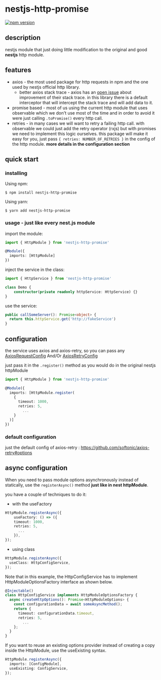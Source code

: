 # nestjs-http-promise
[![npm version](https://img.shields.io/npm/v/nestjs-http-promise.svg?style=flat-square)](https://www.npmjs.org/package/nestjs-http-promise)

## description
nestjs module that just doing little modification to the original and good **nestjs** http module.


## features
  * axios - the most used package for http requests in npm and the one used by nestjs official http library.
    * better axios stack trace - axios has an [open issue](https://github.com/axios/axios/issues/2387) about improvement of their stack trace. 
      in this library there is a default interceptor that will intercept the stack trace and will add data to it.
  * promise based - most of us using the current http module that uses observable which we don't use most of the time 
    and in order to avoid it were just calling `.toPromise()` every http call.
  * retries - in many cases we will want to retry a failing http call.
    with observable we could just add the retry operator (rxjs) but with promises we need to implement this logic ourselves.
    this package will make it easy for you, just pass `{ retries: NUMBER_OF_RETRIES }` in the config of the http module.
    **more details in the configuration section**
    
## quick start 
### installing
Using npm:
```
$ npm install nestjs-http-promise
```

Using yarn:
```
$ yarn add nestjs-http-promise
```

### usage - just like every nest.js module
  import the module:
  ```ts
import { HttpModule } from 'nestjs-http-promise'

@Module({ 
    imports: [HttpModule]
})
```

inject the service in the class:
```ts
import { HttpService } from 'nestjs-http-promise'

class Demo {
    constructor(private readonly httpService: HttpService) {}
}
```

use the service:
```ts
public callSomeServer(): Promise<object> {
  return this.httpService.get('http://fakeService') 
}
```

## configuration

the service uses axios and axios-retry, so you can pass any [AxiosRequestConfig](https://github.com/axios/axios#request-config)
And/Or [AxiosRetryConfig](https://github.com/softonic/axios-retry#options)

just pass it in the `.register()` method as you would do in the original nestjs httpModule
```ts
import { HttpModule } from 'nestjs-http-promise'

@Module({
  imports: [HttpModule.register(
    {
      timeout: 1000,
      retries: 5,
        ...
    }
  )]
})
```

### default configuration
 just the default config of axios-retry : https://github.com/softonic/axios-retry#options

## async configuration
When you need to pass module options asynchronously instead of statically, use the `registerAsync()` method **just like in nest httpModule**.

you have a couple of techniques to do it:
* with the useFactory
```ts
HttpModule.registerAsync({
    useFactory: () => ({
    timeout: 1000,
    retries: 5,
      ...
    }),
});
```

* using class
 
```ts
HttpModule.registerAsync({
  useClass: HttpConfigService,
});
```
Note that in this example, the HttpConfigService has to implement HttpModuleOptionsFactory interface as shown below.
```ts
@Injectable()
class HttpConfigService implements HttpModuleOptionsFactory {
  async createHttpOptions(): Promise<HttpModuleOptions> {
    const configurationData = await someAsyncMethod();
    return {
      timeout: configurationData.timeout,
      retries: 5,
        ...
    };
  }
}
```
If you want to reuse an existing options provider instead of creating a copy inside the HttpModule, 
use the useExisting syntax.
```ts
HttpModule.registerAsync({
  imports: [ConfigModule],
  useExisting: ConfigService,
});
```
